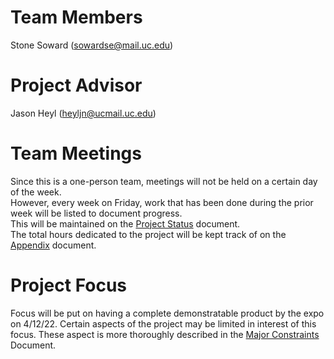 # Team Members
Stone Soward (sowardse@mail.uc.edu)
# Project Advisor
Jason Heyl (heyljn@ucmail.uc.edu)
# Team Meetings
Since this is a one-person team, meetings will not be held on a certain day of the week.  <br>
However, every week on Friday, work that has been done during the prior week will be listed to document progress. <br>
This will be maintained on the [Project Status](/Assignments/Project_Status.md#project-status) document. <br>
The total hours dedicated to the project will be kept track of on the [Appendix](/Assignments/Appendix.md#hour-log) document.
# Project Focus
Focus will be put on having a complete demonstratable product by the expo on 4/12/22. Certain aspects of the project may be limited in interest of this focus. These aspect is more thoroughly described in the [Major Constraints](/Assignments/Major_Project_Constraints.md#time) Document.
